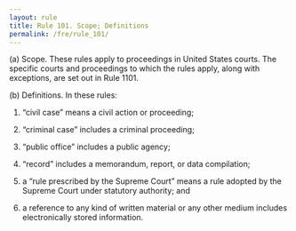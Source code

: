 ```yaml
---
layout: rule
title: Rule 101. Scope; Definitions
permalink: /fre/rule_101/
---
```


(a) Scope. These rules apply to proceedings in United States courts. The specific courts and proceedings to which the rules apply, along with exceptions, are set out in Rule 1101.


(b) Definitions. In these rules:


1. “civil case” means a civil action or proceeding;


2. “criminal case” includes a criminal proceeding;


3. “public office” includes a public agency;


4. “record” includes a memorandum, report, or data compilation;


5. a “rule prescribed by the Supreme Court” means a rule adopted by the Supreme Court under statutory authority; and


6. a reference to any kind of written material or any other medium includes electronically stored information.

